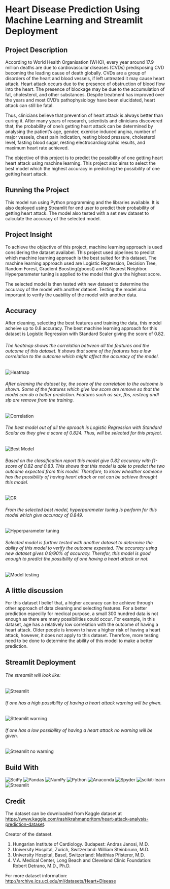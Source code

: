 # Heart Disease Prediction Using Machine Learning and Streamlit Deployment
 
## Project Description
 According to World Health Organisation (WHO), every year around 17.9 million deaths are due to cardiovascular diseases (CVDs) predisposing CVD becoming the leading cause of death globally. CVDs are a group of disorders of the heart and blood vessels, if left untreated it may cause heart attack. Heart attack occurs due to the presence of obstruction of blood flow into the heart. The presence of blockage may be due to the accumulation of fat, cholesterol, and other substances. Despite treatment has improved over the years and most CVD’s pathophysiology have been elucidated, heart attack can still be fatal.

 Thus, clinicians believe that prevention of heart attack is always better than curing it. After many years of research, scientists and clinicians discovered that, the probability of one’s getting heart attack can be determined by analysing the patient’s age, gender, exercise induced angina, number of major vessels, chest pain indication, resting blood pressure, cholesterol level, fasting blood sugar, resting electrocardiographic results, and maximum heart rate achieved.

The objective of this project is to predict the possibility of one getting heart heart attack using machine learning. This project also aims to select the best model which the highest accuracy in predicting the possibility of one getting heart attack.

## Running the Project
This model run using Python programming and the libraries available. It is also deployed using Streamlit for end user to predict their probability of getting heart attack. The model also tested with a set new dataset to calculate the accuracy of the selected model.

## Project Insight
To achieve the objective of this project, machine learning approach is used considering the dataset availabel. This project used pipelines to predict which machine learning approach is the best suited for this dataset. The machine learning approach used are Logistic Regression, Decision Tree, Random Forest, Gradient Boosting(gboost) and K Nearest Neighbor. Hyperparameter tuning is applied to the model that give the highest score. 

The selected model is then tested with new dataset to determine the accuracy of the model with another dataset. Testing the model also important to verify the usability of the model with another data. 

## Accuracy
After cleaning, selecting the best features and training the data, this model acheive up to 0.8 accuracy. The best machine learning approach for this dataset is Logistic Regression with Standard Scaler giving the score of 0.82. 

###### The heatmap shows the correlation between all the features and the outcome of this dataset. It shows that some of the features has a low correlation to the outcome which might affect the accuracy of the model. 
![Heatmap](https://github.com/noorhanifah/Heart-Attack-Prediction-Using-Machine-Learning/blob/main/Heatmap.png)

###### After cleaning the dataset by, the score of the correlation to the outcome is shown. Some of the features which give low score are remove so that the model can do a better prediction. Features such as sex, fbs, restecg andl slp are remove from the training. 
![Correlation](https://github.com/noorhanifah/Heart-Attack-Prediction-Using-Machine-Learning/blob/main/Score/correlation_score.PNG)

###### The best model out of all the aproach is Logistic Regression with Standard Scalar as they give a score of 0.824. Thus, will be selected for this project. 
![Best Model](https://github.com/noorhanifah/Heart-Attack-Prediction-Using-Machine-Learning/blob/main/Score/best_model.PNG)

###### Based on the classification report this model give 0.82 accuracy with f1-score of 0.82 and 0.83. This shows that this model is able to predict the two outcome expected from this model. Therefore, to know wheather someone has the possibility of having heart attack or not can be achieve throught this model.
![CR](https://github.com/noorhanifah/Heart-Attack-Prediction-Using-Machine-Learning/blob/main/Score/classification_report.PNG)

###### From the selected best model, hyperparameter tuning is perform for this model which give accuracy of 0.849.
![Hyperparameter tuning](https://github.com/noorhanifah/Heart-Attack-Prediction-Using-Machine-Learning/blob/main/Score/hyperparameter_tuning_score.PNG)

###### Selected model is further tested with another dataset to determine the ability of this model to verify the outcome expexted. The accuracy using new dataset gives 0.9/90% of accuracy. Therefor, this model is good enough to predict the possibility of one having a heart attack or not. 
![Model testing](https://github.com/noorhanifah/Heart-Attack-Prediction-Using-Machine-Learning/blob/main/Score/model_test_accuracy.PNG)

## A little discussion
For this dataset I belief that, a higher accuracy can be achieve through other approach of data cleaning and selecting features. For a better prediction especilly for medical purpose, a small 300 hundred data is not enough as there are many possibilities could occur. For example, in this dataset, age has a relatively low correlation with the outcome of having a heart attack. Older people is known to have a higher risk of having a heart attack, however, it does not apply to this dataset. Therefore, more testing need to be done to determine the ability of this model to make a better prediction.

## Streamlit Deployment 

###### The streamlit will look like:
![Streamlit](https://github.com/noorhanifah/Heart-Attack-Prediction-Using-Machine-Learning/blob/main/Streamlit%20app/Streamlit_app.PNG)

###### If one has a high possibility of having a heart attack warning will be given.
![Stteamlit warning](https://github.com/noorhanifah/Heart-Attack-Prediction-Using-Machine-Learning/blob/main/Streamlit%20app/Streamlit_app2.PNG)

###### If one has a low possibility of having a heart attack no warning will be given.
![Streamlit no warning](https://github.com/noorhanifah/Heart-Attack-Prediction-Using-Machine-Learning/blob/main/Streamlit%20app/Streamlit_app3.PNG)

## Build With
 ![SciPy](https://img.shields.io/badge/SciPy-%230C55A5.svg?style=for-the-badge&logo=scipy&logoColor=%white)
 ![Pandas](https://img.shields.io/badge/pandas-%23150458.svg?style=for-the-badge&logo=pandas&logoColor=white)
 ![NumPy](https://img.shields.io/badge/numpy-%23013243.svg?style=for-the-badge&logo=numpy&logoColor=white)
 ![Python](https://img.shields.io/badge/python-3670A0?style=for-the-badge&logo=python&logoColor=ffdd54)
 ![Anaconda](https://img.shields.io/badge/Anaconda-%2344A833.svg?style=for-the-badge&logo=anaconda&logoColor=white)
 ![Spyder](https://img.shields.io/badge/Spyder-838485?style=for-the-badge&logo=spyder%20ide&logoColor=maroon)
 ![scikit-learn](https://img.shields.io/badge/scikit--learn-%23F7931E.svg?style=for-the-badge&logo=scikit-learn&logoColor=white)
 ![Streamlit](https://img.shields.io/badge/Streamlit-FF4B4B?style=for-the-badge&logo=Streamlit&logoColor=white)

## Credit
The dataset can be downloaded from Kaggle dataset at https://www.kaggle.com/rashikrahmanpritom/heart-attack-analysis-prediction-dataset. 

Creator of the dataset.
1. Hungarian Institute of Cardiology. Budapest: Andras Janosi, M.D.
2. University Hospital, Zurich, Switzerland: William Steinbrunn, M.D.
3. University Hospital, Basel, Switzerland: Matthias Pfisterer, M.D.
4. V.A. Medical Center, Long Beach and Cleveland Clinic Foundation: Robert Detrano, M.D., Ph.D.

For more dataset information: 
http://archive.ics.uci.edu/ml/datasets/Heart+Disease
